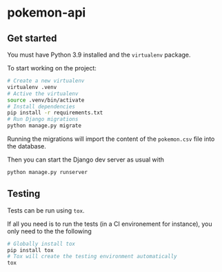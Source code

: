 # pokemon-api

## Get started

You must have Python 3.9 installed and the `virtualenv` package.

To start working on the project:

```bash
# Create a new virtualenv
virtualenv .venv
# Active the virtualenv
source .venv/bin/activate
# Install dependencies
pip install -r requirements.txt
# Run Django migrations
python manage.py migrate
```

Running the migrations will import the content of the `pokemon.csv` file into the database.

Then you can start the Django dev server as usual with
```bash
python manage.py runserver
```

## Testing

Tests can be run using `tox`.

If all you need is to run the tests (in a CI environement for instance), you only need to the the following
```bash
# Globally install tox
pip install tox
# Tox will create the testing environment automatically
tox
```